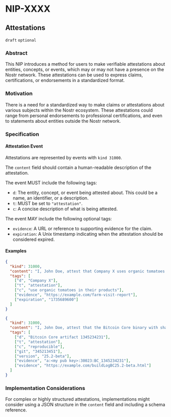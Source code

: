 # NIP-XXXX

## Attestations

`draft` `optional`

### Abstract

This NIP introduces a method for users to make verifiable attestations about
entities, concepts, or events, which may or may not have a presence on the Nostr
network.
These attestations can be used to express claims, certifications, or
endorsements in a standardized format.

### Motivation

There is a need for a standardized way to make claims or attestations about
various subjects within the Nostr ecosystem. These attestations could range from
personal endorsements to professional certifications, and even to statements
about entities outside the Nostr network.

### Specification

#### Attestation Event

Attestations are represented by events with `kind 31000`.

The `content` field should contain a human-readable description of the
attestation.

The event MUST include the following tags:

- `d`: The entity, concept, or event being attested about. This could be a name,
       an identifier, or a description.
- `t`: MUST be set to `"attestation"`.
- `c`: A concise description of what is being attested.

The event MAY include the following optional tags:

- `evidence`: A URL or reference to supporting evidence for the claim.
- `expiration`: A Unix timestamp indicating when the attestation should be considered expired.

#### Examples

```json
{
  "kind": 31000,
  "content": "I, John Doe, attest that Company X uses organic tomatoes in their products based on my visit to their farm on June 1, 2024.",
  "tags": [
    ["d", "Company X"],
    ["t", "attestation"],
    ["c", "use organic tomatoes in their products"],
    ["evidence", "https://example.com/farm-visit-report"],
    ["expiration", "1735689600"]
  ]
}
```

```json
{
  "kind": 31000,
  "content": "I, John Doe, attest that the Bitcoin Core binary with sha256 hash 1345234231 can be reproduced from the source code revision 345213451",
  "tags": [
    ["d", "Bitcoin Core artifact 1345234231"],
    ["t", "attestation"],
    ["c", "reproducible"],
    ["git", "345213451"],
    ["version", "25.2-beta"],
    ["evidence", "a:<my pub key>:30023:BC_1345234231"],
    ["evidence", "https://example.com/buildLogBC25.2-beta.html"]
  ]
}
```

### Implementation Considerations

For complex or highly structured attestations, implementations might consider
using a JSON structure in the `content` field and including a schema reference.
